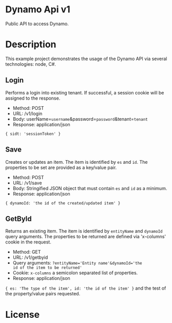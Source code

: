 # Dynamo Api v1

Public API to access Dynamo.

# Description

This example project demonstrates the usage of the Dynamo API via several technologies: node, C#.

Login
-----
Performs a login into existing tenant. If successful, a session cookie will be assigned to the response.

   * Method: POST
   * URL: /v1/login
   * Body: userName=<code>username</code>&password=<code>password</code>&tenant=<code>tenant</code>
   * Response: application/json
   
   <code>{ sidt: 'sessionToken' }</code>

Save
-----
Creates or updates an item. The item is identified by <code>es</code> and <code>id</code>. The properties to be set are provided as a key/value pair.

   * Method: POST
   * URL: /v1/save
   * Body: Stringified JSON object that must contain <code>es</code> and <code>id</code> as a minimum.
   * Response: application/json
   
   <code>{ dynamoId: 'the id of the created/updated item' }</code>

GetById
-----
Returns an existing item. The item is identified by <code>entityName</code> and <code>dynamoId</code> query arguments. The properties to be returned are defined via 'x-columns' cookie in the request. 

   * Method: GET
   * URL: /v1/getbyid
   * Query arguments: <code>?entityName='Entity name'&dynamoId='the id of the item to be returned'</code>
   * Cookie: <code>x-columns</code> a semicolon separated list of properties. 
   * Response: application/json
   
   <code>{ es: 'The type of the item', id: 'the id of the item' }</code> and the test of the property/value pairs requested. 

# License



